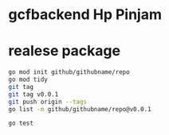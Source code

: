 # gcfbackend Hp Pinjam

# realese package
```sh
go mod init github/githubname/repo
go mod tidy
git tag
git tag v0.0.1
git push origin --tags
go list -m github/githubname/repo@v0.0.1

go test
```